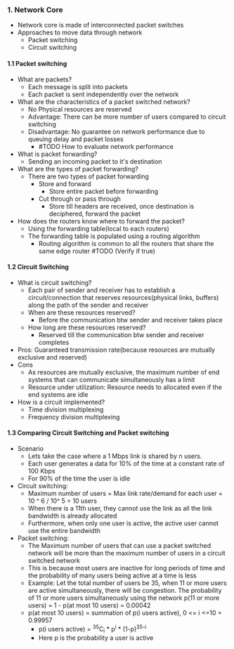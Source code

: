 
### 1. Network Core
- Network core is made of interconnected packet switches
- Approaches to move data through network
	- Packet switching
	- Circuit switching 
#### 1.1 Packet switching
- What are packets?
	- Each message is split into packets
	- Each packet is sent independently over the network 
- What are the characteristics of a packet switched network? 
	- No Physical resources are reserved
	- Advantage: There can be more number of users compared to circuit switching 
	- Disadvantage: No guarantee on network performance due to queuing delay and packet losses 
		- #TODO How to evaluate network performance
- What is packet forwarding?
	- Sending an incoming packet to it's destination
- What are the types of packet forwarding?
	- There are two types of packet forwarding
		- Store and forward
			- Store entire packet before forwarding
		- Cut through or pass through
			- Store till headers are received, once destination is deciphered, forward the packet
- How does the routers know where to forward the packet?
	- Using the forwarding table(local to each routers)
	- The forwarding table is populated using a routing algorithm
		- Routing algorithm is common to all the routers that share the same edge router #TODO (Verify if true)
#### 1.2 Circuit Switching
- What is circuit switching?
	- Each pair of sender and receiver has to establish a circuit/connection that reserves resources(physical links, buffers) along the path of the sender and receiver
	- When are these resources reserved?
		- Before the communication btw sender and receiver takes place
	- How long are these resources reserved?
		- Reserved till the communication btw sender and receiver completes
- Pros: Guaranteed transmission rate(because resources are mutually exclusive and reserved)
- Cons
	- As resources are mutually exclusive, the maximum number of end systems that can communicate simultaneously has a limit
	- Resource under utilization: Resource needs to allocated even if the end systems are idle
- How is a circuit implemented?
	- Time division multiplexing
	- Frequency division multiplexing

#### 1.3 Comparing Circuit Switching and Packet switching 
- Scenario
	- Lets take the case where a 1 Mbps link is shared by n users.
	- Each user generates a data for 10% of the time at a constant rate of 100 Kbps
	- For 90% of the time the user is idle
- Circuit switching:
	- Maximum number of users = Max link rate/demand for each user = 10 ^ 6 / 10^ 5 = 10 users
	- When there is a 11th user, they cannot use the link as all the link bandwidth is already allocated
	- Furthermore, when only one user is active, the active user cannot use the entire bandwidth
- Packet switching:
	- The Maximum number of users that can use a packet switched network will be more than the maximum number of users in a circuit switched network
	- This is because most users are inactive for long periods of time and the probability of many users being active at a time is less 
	- Example: Let the total number of users be 35, when 11 or more users are active simultaneously, there will be congestion. The probability of 11 or more users simultaneously using the network p(11 or more users) = 1 - p(at most 10 users) = 0.00042
	- p(at most 10 users) = summation of p(i users active), 0 <= i <=10 = 0.99957
		- p(i users active) = <sup>35</sup>C<sub>i</sub> * p<sup>i</sup> * (1-p)<sup>35-i</sup>
		- Here p is the probability a user is active